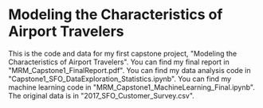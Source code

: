 # Modeling the Characteristics of Airport Travelers

This is the code and data for my first capstone project, "Modeling the Characteristics of Airport Travelers". You can find my final report in "MRM_Capstone1_FinalReport.pdf". You can find my data analysis code in "Capstone1_SFO_DataExploration_Statistics.ipynb". You can find my machine learning code in "MRM_Capstone1_MachineLearning_Final.ipynb". The original data is in "2017_SFO_Customer_Survey.csv".

